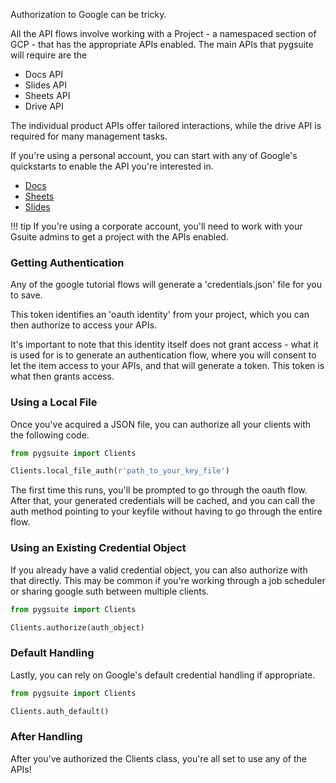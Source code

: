 Authorization to Google can be tricky.

All the API flows involve working with a Project - a namespaced section of GCP - 
that has the appropriate APIs enabled. The main APIs that pygsuite will require 
are the 

- Docs API
- Slides API
- Sheets API
- Drive API

The individual product APIs offer tailored interactions, while the drive API
is required for many management tasks. 

If you're using a personal account, you can start with any of Google's quickstarts
to enable the API you're interested in.

- [Docs](https://developers.google.com/docs/api/quickstart/python)
- [Sheets](https://developers.google.com/sheets/api/quickstart/python)
- [Slides](https://developers.google.com/slides/api/quickstart/python)

<!-- prettier-ignore-start -->
!!! tip
    If you're using a corporate account, you'll need to work with your Gsuite admins
    to get a project with the APIs enabled. 
<!-- prettier-ignore-end -->

### Getting Authentication

Any of the google tutorial flows will generate a 'credentials.json' file for you to save.

This token identifies an 'oauth identity' from your project, which you can 
then authorize to access your APIs. 

It's important to note that this identity itself does not grant access - what it is
used for is to generate an authentication flow, where you will consent to let the
item access to your APIs, and that will generate a token. This token is what then
grants access.

### Using a Local File

Once you've acquired a JSON file, you can authorize all your clients with the following code.

```python
from pygsuite import Clients

Clients.local_file_auth(r'path_to_your_key_file')

```

The first time this runs, you'll be prompted to go through the oauth flow.
After that, your generated credentials will be cached, and you can 
call the auth method pointing to your keyfile without having to go 
through the entire flow. 

### Using an Existing Credential Object

If you already have a valid credential object, you can also authorize with that directly.
This may be common if you're working through a job scheduler or sharing google suth
between multiple clients.

```python
from pygsuite import Clients

Clients.authorize(auth_object)

```

### Default Handling

Lastly, you can rely on Google's default credential handling if appropriate.

```python
from pygsuite import Clients

Clients.auth_default()

```

### After Handling

After you've authorized the Clients class, you're all set to use any of the APIs!
